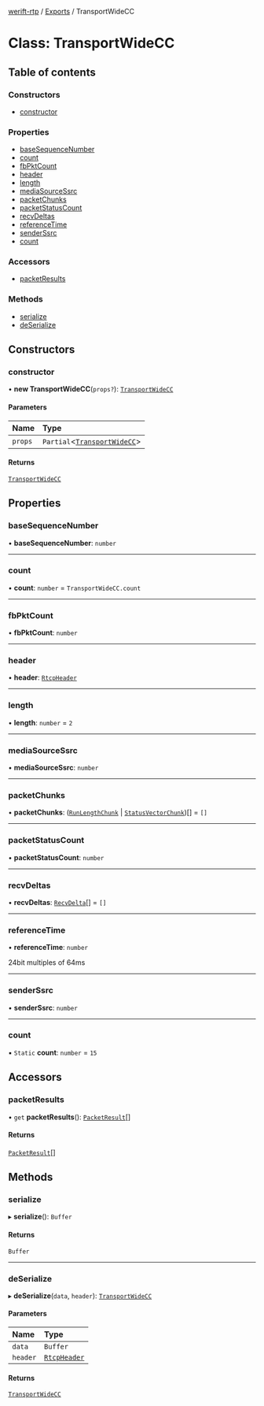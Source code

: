 [werift-rtp](../README.md) / [Exports](../modules.md) / TransportWideCC

# Class: TransportWideCC

## Table of contents

### Constructors

- [constructor](TransportWideCC.md#constructor)

### Properties

- [baseSequenceNumber](TransportWideCC.md#basesequencenumber)
- [count](TransportWideCC.md#count)
- [fbPktCount](TransportWideCC.md#fbpktcount)
- [header](TransportWideCC.md#header)
- [length](TransportWideCC.md#length)
- [mediaSourceSsrc](TransportWideCC.md#mediasourcessrc)
- [packetChunks](TransportWideCC.md#packetchunks)
- [packetStatusCount](TransportWideCC.md#packetstatuscount)
- [recvDeltas](TransportWideCC.md#recvdeltas)
- [referenceTime](TransportWideCC.md#referencetime)
- [senderSsrc](TransportWideCC.md#senderssrc)
- [count](TransportWideCC.md#count-1)

### Accessors

- [packetResults](TransportWideCC.md#packetresults)

### Methods

- [serialize](TransportWideCC.md#serialize)
- [deSerialize](TransportWideCC.md#deserialize)

## Constructors

### constructor

• **new TransportWideCC**(`props?`): [`TransportWideCC`](TransportWideCC.md)

#### Parameters

| Name | Type |
| :------ | :------ |
| `props` | `Partial`\<[`TransportWideCC`](TransportWideCC.md)\> |

#### Returns

[`TransportWideCC`](TransportWideCC.md)

## Properties

### baseSequenceNumber

• **baseSequenceNumber**: `number`

___

### count

• **count**: `number` = `TransportWideCC.count`

___

### fbPktCount

• **fbPktCount**: `number`

___

### header

• **header**: [`RtcpHeader`](RtcpHeader.md)

___

### length

• **length**: `number` = `2`

___

### mediaSourceSsrc

• **mediaSourceSsrc**: `number`

___

### packetChunks

• **packetChunks**: ([`RunLengthChunk`](RunLengthChunk.md) \| [`StatusVectorChunk`](StatusVectorChunk.md))[] = `[]`

___

### packetStatusCount

• **packetStatusCount**: `number`

___

### recvDeltas

• **recvDeltas**: [`RecvDelta`](RecvDelta.md)[] = `[]`

___

### referenceTime

• **referenceTime**: `number`

24bit multiples of 64ms

___

### senderSsrc

• **senderSsrc**: `number`

___

### count

▪ `Static` **count**: `number` = `15`

## Accessors

### packetResults

• `get` **packetResults**(): [`PacketResult`](PacketResult.md)[]

#### Returns

[`PacketResult`](PacketResult.md)[]

## Methods

### serialize

▸ **serialize**(): `Buffer`

#### Returns

`Buffer`

___

### deSerialize

▸ **deSerialize**(`data`, `header`): [`TransportWideCC`](TransportWideCC.md)

#### Parameters

| Name | Type |
| :------ | :------ |
| `data` | `Buffer` |
| `header` | [`RtcpHeader`](RtcpHeader.md) |

#### Returns

[`TransportWideCC`](TransportWideCC.md)
